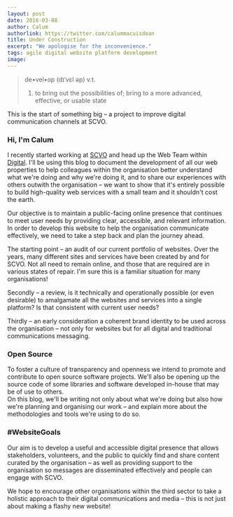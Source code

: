 ```yaml
---
layout: post
date: 2016-03-08
author: Calum
authorlink: https://twitter.com/calummacuisdean
title: Under Construction
excerpt: "We apologise for the inconvenience."
tags: agile digital website platform development
image:
---
```


> de•vel•op (dɪˈvɛl əp) v.t.
> 1. to bring out the possibilities of; bring to a more advanced, effective, or usable state

This is the start of something big – a project to improve digital communication channels at SCVO.

### Hi, I'm Calum
I recently started working at [SCVO](http://www.scvo.org.uk) and head up the Web Team within [Digital](http://digital.scvo.org.uk). I'll be using this blog to document the development of all our web properties to help colleagues within the organisation better understand what we're doing and why we're doing it, and to share our experiences with others outwith the organisation – we want to show that it's entirely possible to build high-quality web services with a small team and it shouldn't cost the earth.

Our objective is to maintain a public-facing online presence that continues to meet user needs by providing clear, accessible, and relevant information. In order to develop this website to help the organisation communicate effectively, we need to take a step back and plan the journey ahead.

The starting point – an audit of our current portfolio of websites. Over the years, many different sites and services have been created by and for SCVO. Not all need to remain online, and those that are required are in various states of repair. I'm sure this is a familiar situation for many organisations!

Secondly – a review, is it technically and operationally possible (or even desirable) to amalgamate all the websites and services into a single platform? Is that consistent with current user needs?

Thirdly – an early consideration a coherent brand identity to be used across the organisation – not only for websites but for all digital and traditional communications messaging.

### Open Source 
To foster a culture of transparency and openness we intend to promote and contribute to open source software projects. We'll also be opening up the source code of some libraries and software developed in-house that may be of use to others.  
On this blog, we'll be writing not only about what we're doing but also how we're planning and organising our work – and explain more about the methodologies and tools we're using to do so.

### #WebsiteGoals 
Our aim is to develop a useful and accessible digital presence that allows stakeholders, volunteers, and the public to quickly find and share content curated by the organisation – as well as providing support to the organisation so messages are disseminated effectively and people can engage with SCVO.

We hope to encourage other organisations within the third sector to take a holistic approach to their digital communications and media – this is not just about making a flashy new website!
